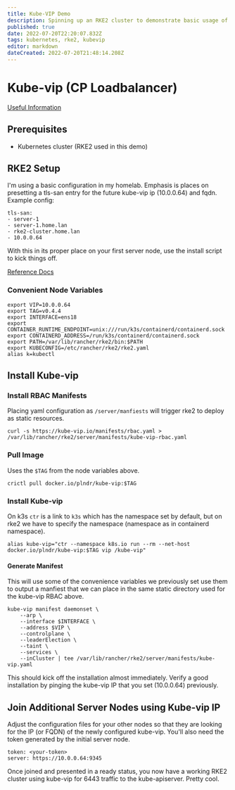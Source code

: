 ```yaml
---
title: Kube-VIP Demo
description: Spinning up an RKE2 cluster to demonstrate basic usage of kube-vip.
published: true
date: 2022-07-20T22:20:07.832Z
tags: kubernetes, rke2, kubevip
editor: markdown
dateCreated: 2022-07-20T21:48:14.208Z
---
```


# Kube-vip (CP Loadbalancer)

[Useful Information](https://gitlab.com/monachus/channel/-/tree/master/resources/2021-09-07-ha-rke2-kube-vip-rancher)

## Prerequisites

- Kubernetes cluster (RKE2 used in this demo)

## RKE2 Setup

I'm using a basic configuration in my homelab. Emphasis is places on presetting a tls-san entry for the future kube-vip ip (10.0.0.64) and fqdn. Example config: 

```
tls-san:
- server-1
- server-1.home.lan
- rke2-cluster.home.lan
- 10.0.0.64
```

With this in its proper place on your first server node, use the install script to kick things off. 

[Reference Docs](https://docs.rke2.io/install/quickstart/#1-run-the-installer)


### Convenient Node Variables

```
export VIP=10.0.0.64
export TAG=v0.4.4
export INTERFACE=ens18
export CONTAINER_RUNTIME_ENDPOINT=unix:///run/k3s/containerd/containerd.sock
export CONTAINERD_ADDRESS=/run/k3s/containerd/containerd.sock
export PATH=/var/lib/rancher/rke2/bin:$PATH
export KUBECONFIG=/etc/rancher/rke2/rke2.yaml
alias k=kubectl
```

## Install Kube-vip

### Install RBAC Manifests

Placing yaml configuration as `/server/manfiests` will trigger rke2 to deploy as static resources.

```
curl -s https://kube-vip.io/manifests/rbac.yaml > /var/lib/rancher/rke2/server/manifests/kube-vip-rbac.yaml
```

### Pull Image

Uses the `$TAG` from the node variables above. 

```
crictl pull docker.io/plndr/kube-vip:$TAG
```

### Install Kube-vip

On k3s `ctr` is a link to `k3s` which has the namespace set by default, but on rke2 we
have to specify the namespace (namespace as in containerd namespace).

```
alias kube-vip="ctr --namespace k8s.io run --rm --net-host docker.io/plndr/kube-vip:$TAG vip /kube-vip"
```

#### Generate Manifest

This will use some of the convenience variables we previously set use them to output a manfiest that we can place in the same static directory used for the kube-vip RBAC above. 

```
kube-vip manifest daemonset \
    --arp \
    --interface $INTERFACE \
    --address $VIP \
    --controlplane \
    --leaderElection \
    --taint \
    --services \
    --inCluster | tee /var/lib/rancher/rke2/server/manifests/kube-vip.yaml
```

This should kick off the installation almost immediately. Verify a good installation by pinging the kube-vip IP that you set (10.0.0.64) previously.

## Join Additional Server Nodes using Kube-vip IP

Adjust the configuration files for your other nodes so that they are looking for the IP (or FQDN) of the newly configured kube-vip. You'll also need the token generated by the initial server node. 

```
token: <your-token>
server: https://10.0.0.64:9345
```

Once joined and presented in a ready status, you now have a working RKE2 cluster using kube-vip for 6443 traffic to the kube-apiserver. Pretty cool. 





